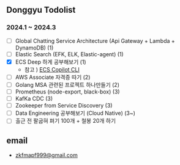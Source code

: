 ## Donggyu Todolist


### 2024.1 ~ 2024.3

- [ ] Global Chatting Service Architecture (Api Gateway + Lambda + DynamoDB) (1)
- [ ] Elastic Search (EFK, ELK, Elastic-agent) (1)
- [x] ECS Deep 하게 공부해보기 (1)
    - 참고 ) <a href="https://github.com/zkfmapf123/aws-copilot-architecture">  ECS Copilot CLI </a>
- [ ] AWS Associate 자격증 따기 (2)
- [ ] Golang MSA 관련된 프로젝트 하나만들기 (2)
- [ ] Prometheus (node-export, black-box) (3)
- [ ] KafKa CDC (3)
- [ ] Zookeeper from Service Discovery (3)
- [ ] Data Engineering 공부해보기 (Cloud Native) (3~)
- [ ] 출근 전 팔굽혀 펴기 100개 + 철봉 20개 하기

## email
- zkfmapf999@gmail.com